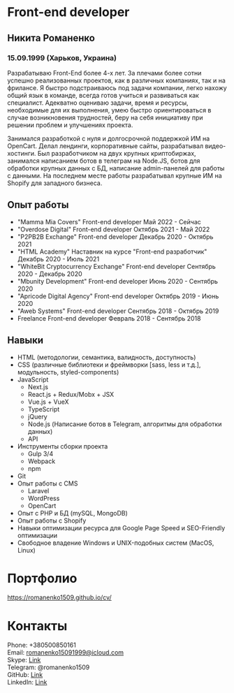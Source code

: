Front-end developer
===================

Никита Романенко
----------------

### 15.09.1999 (Харьков, Украина)

Разрабатываю Front-End более 4-х лет. За плечами более сотни успешно реализованных проектов, как в различных компаниях, так и на фрилансе. Я быстро подстраиваюсь под задачи компании, легко нахожу общий язык в команде, всегда готов учиться и развиваться как специалист. Адекватно оцениваю задачи, время и ресурсы, необходимые для их выполнения, умею быстро ориентироваться в случае возникновения трудностей, беру на себя инициативу при решении проблем и улучшениях проекта.

Занимался разработкой с нуля и долгосрочной поддержкой ИМ на OpenCart. Делал лендинги, корпоративные сайты, разрабатывал видео-хостинги. Был разработчиком на двух крупных криптобиржах, занимался написанием ботов в телеграм на Node.JS, ботов для обработки крупных данных с БД, написание admin-панелей для работы с данными. На последнем месте работы разрабатывал крупные ИМ на Shopify для западного бизнеса.



Опыт работы
---------------

-   "Mamma Mia Covers"
    Front-end developer
    Май 2022 - Сейчас
-   "Overdose Digital"
    Front-end developer
    Октябрь 2021 - Май 2022
-   "P2PB2B Exchange"
    Front-end developer
    Декабрь 2020 - Октябрь 2021
-   "HTML Academy"
    Наставник на курсе "Front-end разработчик"
    Декабрь 2020 - Июль 2021
-   "WhiteBit Cryptocurrency Exchange"
    Front-end developer
    Сентябрь 2020 - Декабрь 2020
-   "Mbunity Development"
    Front-end developer
    Июнь 2020 - Сентябрь 2020
-   "Apricode Digital Agency"
    Front-end developer
    Октябрь 2019 - Июнь 2020
-   "Aweb Systems"
    Front-end developer
    Сентябрь 2018 - Октябрь 2019
-   Freelance
    Front-end developer
    Февраль 2018 - Сентябрь 2018

Навыки
------

-   HTML (методологии, семантика, валидность, доступность)
-   CSS (различные библиотеки и фреймворки [sass, less и т.д.], модульность, styled-components)
-   JavaScript
    - Next.js
    - React.js + Redux/Mobx + JSX
    - Vue.js + VueX
    - TypeScript
    - jQuery
    - Node.js (Написание ботов в Telegram, алгоритмы для обработки данных)
    - API
-   Инструменты сборки проекта
    -   Gulp 3/4
    -   Webpack
    -   npm
-   Git
-   Опыт работы с CMS
    -   Laravel
    -   WordPress
    -   OpenCart
-   Опыт с PHP и БД (mySQL, MongoDB)
-   Опыт работы с Shopify
-   Навыки оптимизации ресурса для Google Page Speed и SEO-Friendly оптимизации
-   Свободное владение Windows и UNIX-подобных систем (MacOS, Linux)

# Портфолио
https://romanenko1509.github.io/cv/
# Контакты

Phone: +380500850161  
Email: romanenko15091999@icloud.com  
Skype: [Link](https://join.skype.com/invite/fAhLX2Kuntxu)  
Telegram: @romanenko1509  
GitHub: [Link](https://github.com/romanenko1509)  
LinkedIn: [Link](https://www.linkedin.com/in/romanenko1509/)  

